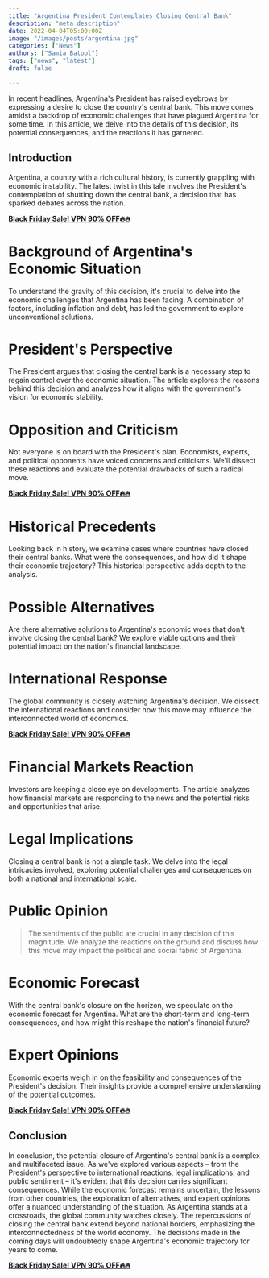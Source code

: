 ```yaml
---
title: "Argentina President Contemplates Closing Central Bank"
description: "meta description"
date: 2022-04-04T05:00:00Z
image: "/images/posts/argentina.jpg"
categories: ["News"]
authors: ["Samia Batool"]
tags: ["news", "latest"]
draft: false

---
```


In recent headlines, Argentina's President has raised eyebrows by expressing a desire to close the country's central bank. This move comes amidst a backdrop of economic challenges that have plagued Argentina for some time. In this article, we delve into the details of this decision, its potential consequences, and the reactions it has garnered.

## Introduction

Argentina, a country with a rich cultural history, is currently grappling with economic instability. The latest twist in this tale involves the President's contemplation of shutting down the central bank, a decision that has sparked debates across the nation.

**[Black Friday Sale! VPN 90% OFF🔥🔥](https://singingfiles.com/show.php?l=0&u=865363&id=60403)**

# Background of Argentina's Economic Situation
To understand the gravity of this decision, it's crucial to delve into the economic challenges that Argentina has been facing. A combination of factors, including inflation and debt, has led the government to explore unconventional solutions.

# President's Perspective
The President argues that closing the central bank is a necessary step to regain control over the economic situation. The article explores the reasons behind this decision and analyzes how it aligns with the government's vision for economic stability.

# Opposition and Criticism
Not everyone is on board with the President's plan. Economists, experts, and political opponents have voiced concerns and criticisms. We'll dissect these reactions and evaluate the potential drawbacks of such a radical move.

**[Black Friday Sale! VPN 90% OFF🔥🔥](https://singingfiles.com/show.php?l=0&u=865363&id=60403)**

# Historical Precedents
Looking back in history, we examine cases where countries have closed their central banks. What were the consequences, and how did it shape their economic trajectory? This historical perspective adds depth to the analysis.

# Possible Alternatives
Are there alternative solutions to Argentina's economic woes that don't involve closing the central bank? We explore viable options and their potential impact on the nation's financial landscape.

# International Response
The global community is closely watching Argentina's decision. We dissect the international reactions and consider how this move may influence the interconnected world of economics.

**[Black Friday Sale! VPN 90% OFF🔥🔥](https://singingfiles.com/show.php?l=0&u=865363&id=60403)**

# Financial Markets Reaction
Investors are keeping a close eye on developments. The article analyzes how financial markets are responding to the news and the potential risks and opportunities that arise.

# Legal Implications
Closing a central bank is not a simple task. We delve into the legal intricacies involved, exploring potential challenges and consequences on both a national and international scale.

# Public Opinion
>The sentiments of the public are crucial in any decision of this magnitude. We analyze the reactions on the ground and discuss how this move may impact the political and social fabric of Argentina.

# Economic Forecast
With the central bank's closure on the horizon, we speculate on the economic forecast for Argentina. What are the short-term and long-term consequences, and how might this reshape the nation's financial future?

# Expert Opinions
Economic experts weigh in on the feasibility and consequences of the President's decision. Their insights provide a comprehensive understanding of the potential outcomes.

**[Black Friday Sale! VPN 90% OFF🔥🔥](https://singingfiles.com/show.php?l=0&u=865363&id=60403)**

## Conclusion

In conclusion, the potential closure of Argentina's central bank is a complex and multifaceted issue. As we've explored various aspects – from the President's perspective to international reactions, legal implications, and public sentiment – it's evident that this decision carries significant consequences. While the economic forecast remains uncertain, the lessons from other countries, the exploration of alternatives, and expert opinions offer a nuanced understanding of the situation.
As Argentina stands at a crossroads, the global community watches closely. The repercussions of closing the central bank extend beyond national borders, emphasizing the interconnectedness of the world economy. The decisions made in the coming days will undoubtedly shape Argentina's economic trajectory for years to come.

**[Black Friday Sale! VPN 90% OFF🔥🔥](https://singingfiles.com/show.php?l=0&u=865363&id=60403)**
